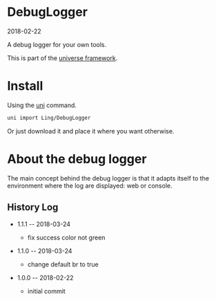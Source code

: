 DebugLogger
===========
2018-02-22



A debug logger for your own tools.


This is part of the [universe framework](https://github.com/karayabin/universe-snapshot).


Install
==========
Using the [uni](https://github.com/lingtalfi/universe-naive-importer) command.
```bash
uni import Ling/DebugLogger
```

Or just download it and place it where you want otherwise.



About the debug logger
==========================

The main concept behind the debug logger is that it adapts itself to the environment
where the log are displayed: web or console.







History Log
------------------
    
- 1.1.1 -- 2018-03-24

    - fix success color not green
    
- 1.1.0 -- 2018-03-24

    - change default br to true
    
- 1.0.0 -- 2018-02-22

    - initial commit





